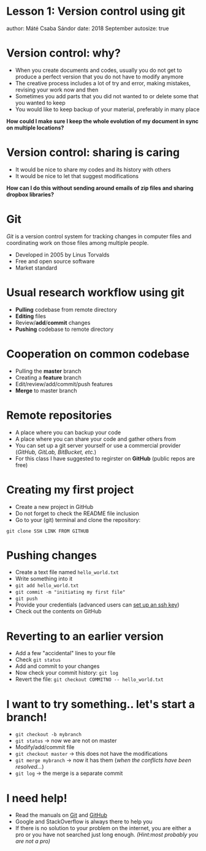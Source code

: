 Lesson 1: Version control using git
========================================================
author: Máté Csaba Sándor
date: 2018 September
autosize: true

Version control: why?
========================================================

- When you create documents and codes, usually you do not get to produce a perfect version that you do not have to modify anymore
- The creative process includes a lot of try and error, making mistakes, revising your work now and then
- Sometimes you add parts that you did not wanted to or delete some that you wanted to keep
- You would like to keep backup of your material, preferably in many place

**How could I make sure I keep the whole evolution of my document in sync on multiple locations?**

Version control: sharing is caring
========================================================

- It would be nice to share my codes and its history with others
- It would be nice to let that suggest modifications

**How can I do this without sending around emails of zip files and sharing dropbox libraries?**

Git
========================================================

*Git* is a version control system for tracking changes in computer files and coordinating work on those files among multiple people.

- Developed in 2005 by Linus Torvalds
- Free and open source software
- Market standard

Usual research workflow using git
========================================================

- **Pulling** codebase from remote directory
- **Editing** files
- Review/**add**/**commit** changes
- **Pushing** codebase to remote directory

Cooperation on common codebase
========================================================

- Pulling the **master** branch
- Creating a **feature** branch
- Edit/review/add/commit/push features
- **Merge** to master branch

Remote repositories
========================================================

- A place where you can backup your code
- A place where you can share your code and gather others from
- You can set up a git server yourself or use a commercial provider (*GitHub, GitLab, BitBucket, etc.*)
- For this class I have suggested to regirster on **GitHub** (public repos are free)

Creating my first project
========================================================

- Create a new project in GitHub
- Do not forget to check the README file inclusion
- Go to your (git) terminal and clone the repository:

```
git clone SSH LINK FROM GITHUB
```
Pushing changes
========================================================

- Create a text file named ``` hello_world.txt  ```
- Write something into it
- ``` git add hello_world.txt ```
- ``` git commit -m "initiating my first file" ```
- ``` git push ```
- Provide your credentials (advanced users can [set up an ssh key](https://help.github.com/articles/adding-a-new-ssh-key-to-your-github-account/))
- Check out the contents on GitHub

Reverting to an earlier version
========================================================

- Add a few "accidental" lines to your file
- Check ```git status```
- Add and commit to your changes
- Now check your commit history: ```git log```
- Revert the file: ```git checkout COMMITNO -- hello_world.txt```

I want to try something.. let's start a branch!
========================================================

- ```git checkout -b mybranch```
- ```git status``` -> now we are not on master
- Modify/add/commit file
- ```git checkout master``` -> this does not have the modifications
- ```git merge mybranch``` -> now it has them (*when the conflicts have been resolved...*)
- ```git log``` -> the merge is a separate commit

I need help!
========================================================

- Read the manuals on [Git](https://git-scm.com/doc) and [GitHub](https://help.github.com/)
- Google and StackOverflow is always there to help you
- If there is no solution to your problem on the internet, you are either a pro or you have not searched just long enough. *(Hint:most probably you are not a pro)*

